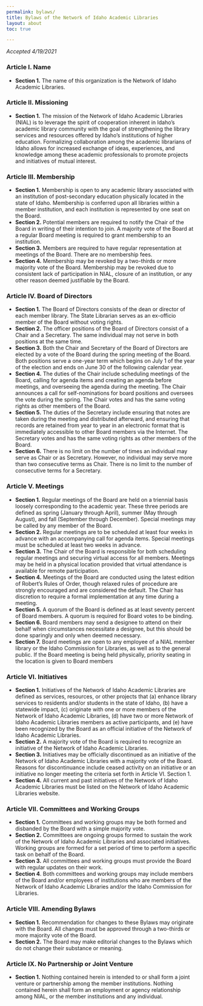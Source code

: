```yaml
---
permalink: bylaws/
title: Bylaws of the Network of Idaho Academic Libraries
layout: about
toc: true

---
```

_Accepted 4/19/2021_

### **Article I.** Name

* **Section 1.** The name of this organization is the Network of Idaho Academic Libraries.

### **Article II.** Missioning

* **Section 1.** The mission of the Network of Idaho Academic Libraries (NIAL) is to leverage the spirit of cooperation inherent in Idaho’s academic library community with the goal of strengthening the library services and resources offered by Idaho’s institutions of higher education. Formalizing collaboration among the academic librarians of Idaho allows for increased exchange of ideas, experiences, and knowledge among these academic professionals to promote projects and initiatives of mutual interest.

### **Article III.** Membership

* **Section 1.** Membership is open to any academic library associated with an institution of post-secondary education physically located in the state of Idaho. Membership is conferred upon all libraries within a member institution, and each institution is represented by one seat on the Board.
* **Section 2.** Potential members are required to notify the Chair of the Board in writing of their intention to join. A majority vote of the Board at a regular Board meeting is required to grant membership to an institution.
* **Section 3.** Members are required to have regular representation at meetings of the Board. There are no membership fees.
* **Section 4.** Membership may be revoked by a two-thirds or more majority vote of the Board. Membership may be revoked due to consistent lack of participation in NIAL, closure of an institution, or any other reason deemed justifiable by the Board.

### **Article IV.** Board of Directors

* **Section 1.** The Board of Directors consists of the dean or director of each member library. The State Librarian serves as an ex-officio member of the Board without voting rights.
* **Section 2.** The officer positions of the Board of Directors consist of a Chair and a Secretary. The same individual may not serve in both positions at the same time.
* **Section 3.** Both the Chair and Secretary of the Board of Directors are elected by a vote of the Board during the spring meeting of the Board. Both positions serve a one-year term which begins on July 1 of the year of the election and ends on June 30 of the following calendar year.
* **Section 4.** The duties of the Chair include scheduling meetings of the Board, calling for agenda items and creating an agenda before meetings, and overseeing the agenda during the meeting. The Chair announces a call for self-nominations for board positions and oversees the vote during the spring. The Chair votes and has the same voting rights as other members of the Board.
* **Section 5.** The duties of the Secretary include ensuring that notes are taken during the meeting and distributed afterward, and ensuring that records are retained from year to year in an electronic format that is immediately accessible to other Board members via the Internet. The Secretary votes and has the same voting rights as other members of the Board.
* **Section 6.** There is no limit on the number of times an individual may serve as Chair or as Secretary. However, no individual may serve more than two consecutive terms as Chair. There is no limit to the number of consecutive terms for a Secretary.

### **Article V.** Meetings

* **Section 1.** Regular meetings of the Board are held on a triennial basis loosely corresponding to the academic year. These three periods are defined as spring (January through April), summer (May through August), and fall (September through December). Special meetings may be called by any member of the Board.
* **Section 2.** Regular meetings are to be scheduled at least four weeks in advance with an accompanying call for agenda items. Special meetings must be scheduled at least two weeks in advance.
* **Section 3.** The Chair of the Board is responsible for both scheduling regular meetings and securing virtual access for all members. Meetings may be held in a physical location provided that virtual attendance is available for remote participation.
* **Section 4.** Meetings of the Board are conducted using the latest edition of Robert’s Rules of Order, though relaxed rules of procedure are strongly encouraged and are considered the default. The Chair has discretion to require a formal implementation at any time during a meeting.
* **Section 5.** A quorum of the Board is defined as at least seventy percent of Board members. A quorum is required for Board votes to be binding.
* **Section 6.** Board members may send a designee to attend on their behalf when circumstances necessitate a designee, but this should be done sparingly and only when deemed necessary.
* **Section 7.** Board meetings are open to any employee of a NIAL member library or the Idaho Commission for Libraries, as well as to the general public. If the Board meeting is being held physically, priority seating in the location is given to Board members

### **Article VI.** Initiatives

* **Section 1.** Initiatives of the Network of Idaho Academic Libraries are defined as services, resources, or other projects that (a) enhance library services to residents and/or students in the state of Idaho, (b) have a statewide impact, (c) originate with one or more members of the Network of Idaho Academic Libraries, (d) have two or more Network of Idaho Academic Libraries members as active participants, and (e) have been recognized by the Board as an official initiative of the Network of Idaho Academic Libraries.
* **Section 2.** A majority vote of the Board is required to recognize an initiative of the Network of Idaho Academic Libraries.
* **Section 3.** Initiatives may be officially discontinued as an initiative of the Network of Idaho Academic Libraries with a majority vote of the Board. Reasons for discontinuance include ceased activity on an initiative or an initiative no longer meeting the criteria set forth in Article VI. Section 1.
* **Section 4.** All current and past initiatives of the Network of Idaho Academic Libraries must be listed on the Network of Idaho Academic Libraries website.

### **Article VII.** Committees and Working Groups

* **Section 1.** Committees and working groups may be both formed and disbanded by the Board with a simple majority vote.
* **Section 2.** Committees are ongoing groups formed to sustain the work of the Network of Idaho Academic Libraries and associated initiatives. Working groups are formed for a set period of time to perform a specific task on behalf of the Board.
* **Section 3.** All committees and working groups must provide the Board with regular updates on their work.
* **Section 4**. Both committees and working groups may include members of the Board and/or employees of institutions who are members of the Network of Idaho Academic Libraries and/or the Idaho Commission for Libraries.

### **Article VIII.** Amending Bylaws

* **Section 1.** Recommendation for changes to these Bylaws may originate with the Board. All changes must be approved through a two-thirds or more majority vote of the Board.
* **Section 2.** The Board may make editorial changes to the Bylaws which do not change their substance or meaning.

### **Article IX.** No Partnership or Joint Venture

* **Section 1.** Nothing contained herein is intended to or shall form a joint venture or partnership among the member institutions. Nothing contained herein shall form an employment or agency relationship among NIAL, or the member institutions and any individual.
